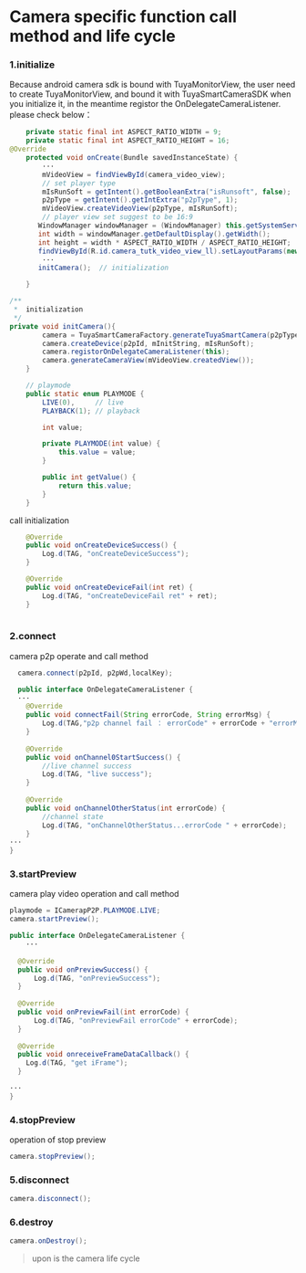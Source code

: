 # Camera specific function call method and life cycle

### 1.initialize

Because android camera sdk is bound with TuyaMonitorView, the user need to create TuyaMonitorView, and bound it with TuyaSmartCameraSDK when you initialize it, in the meantime registor the OnDelegateCameraListener. please check below：

```java
	private static final int ASPECT_RATIO_WIDTH = 9;
	private static final int ASPECT_RATIO_HEIGHT = 16;
@Override
    protected void onCreate(Bundle savedInstanceState) {
        ···
        mVideoView = findViewById(camera_video_view);
        // set player type
        mIsRunSoft = getIntent().getBooleanExtra("isRunsoft", false);
        p2pType = getIntent().getIntExtra("p2pType", 1);
        mVideoView.createVideoView(p2pType, mIsRunSoft);
		// player view set suggest to be 16:9
       WindowManager windowManager = (WindowManager) this.getSystemService(WINDOW_SERVICE);
       int width = windowManager.getDefaultDisplay().getWidth();
       int height = width * ASPECT_RATIO_WIDTH / ASPECT_RATIO_HEIGHT;
       findViewById(R.id.camera_tutk_video_view_ll).setLayoutParams(new RelativeLayout.LayoutParams(width, height));
        ···
       initCamera();  // initialization

    }
```

```java
/**
 *  initialization
 */    
private void initCamera(){
        camera = TuyaSmartCameraFactory.generateTuyaSmartCamera(p2pType);
        camera.createDevice(p2pId, mInitString, mIsRunSoft);
        camera.registorOnDelegateCameraListener(this);
        camera.generateCameraView(mVideoView.createdView());
    }
```

```java
    // playmode
	public static enum PLAYMODE {
        LIVE(0),     // live
        PLAYBACK(1); // playback

        int value;

        private PLAYMODE(int value) {
            this.value = value;
        }

        public int getValue() {
            return this.value;
        }
    }
```
 call initialization

```java
    @Override
    public void onCreateDeviceSuccess() {
        Log.d(TAG, "onCreateDeviceSuccess");
    }

    @Override
    public void onCreateDeviceFail(int ret) {
        Log.d(TAG, "onCreateDeviceFail ret" + ret);
    }
    
```

### 2.connect 

   camera p2p operate and call method

  ```java
  	camera.connect(p2pId, p2pWd,localKey);
  ```

  ```java
  	public interface OnDelegateCameraListener {
  	···
      @Override
      public void connectFail(String errorCode, String errorMsg) {
          Log.d(TAG,"p2p channel fail ： errorCode" + errorCode + "errorMsg " + errorMsg);
      }
      
      @Override
      public void onChannel0StartSuccess() {
          //live channel success
          Log.d(TAG, "live success");
      }
      
      @Override
      public void onChannelOtherStatus(int errorCode) {
          //channel state
          Log.d(TAG, "onChannelOtherStatus...errorCode " + errorCode);
      }
  ···    
  }
  ```

### 3.startPreview 

   camera play video operation and call method

  ```java
  playmode = ICamerapP2P.PLAYMODE.LIVE;
  camera.startPreview();
  ```

  ```java
  public interface OnDelegateCameraListener {
	  ···
	  
	@Override
	public void onPreviewSuccess() {
	    Log.d(TAG, "onPreviewSuccess");
	}
	
	@Override
	public void onPreviewFail(int errorCode) {
	    Log.d(TAG, "onPreviewFail errorCode" + errorCode);
	}
	    
	@Override
	public void onreceiveFrameDataCallback() {
	  Log.d(TAG, "get iFrame"); 
	}
  
  ···    
  }
  ```

### 4.stopPreview

   operation of stop preview

  ```java
  camera.stopPreview();
  
  ```
  
### 5.disconnect

   ```java
  camera.disconnect();
   ```

### 6.destroy

 ```java
 camera.onDestroy();
 ```

>  upon is the camera life cycle